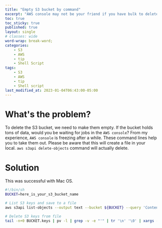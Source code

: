 ```yaml
---
title: "Empty S3 bucket by command"
excerpt: "AWS console may not be your friend if you have bulk to delete"
toc: true
toc_sticky: true
published: true
layout: single
# classes: wide
word-wrap: break-word;
categories:
    - S3
    - AWS
    - tip
    - Shell Script
tags:
    - S3
    - AWS
    - tip
    - Shell script
last_modified_at: 2023-01-04T06:43:00-05:00
---
```


# What's the problem? 
To delete the S3 bucket, we need to make them empty. If the bucket holds tons of data, would you be waiting for jobs in the `AWS console`? From my experience, `AWS console` is freezing after a while. These command lines help you to take them out. Please be aware that this will create a file in your local. `aws s3api delete-objects` command will actually delete. 


# Solution 
This was successful with Mac OS. 

```sh
#!/bin/sh
BUCKET=here_is_your_s3_bucket_name

# List S3 keys and save to a file
aws s3api list-objects --output text --bucket ${BUCKET} --query 'Contents[].[Key]' | pv -l > BUCKET.keys

# Delete S3 keys from file
tail -n+0 BUCKET.keys | pv -l | grep -v -e "'" | tr '\n' '\0' | xargs -0 -P1 -n1000 bash -c 'aws s3api delete-objects --bucket ${BUCKET} --delete "Objects=[$(printf "{Key=%q}," "$@")],Quiet=true"' _
```